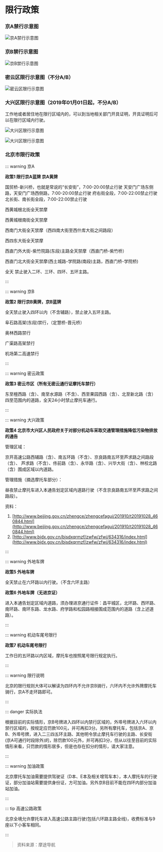 # 限行政策 

### 京A禁行示意图

![京A禁行示意图](https://ae01.alicdn.com/kf/HTB1nFcJajDuK1Rjy1zjq6zraFXa7.jpg)

### 京B禁行示意图

![京B禁行示意图](https://ae01.alicdn.com/kf/HTB1onIGacnrK1RjSspkq6yuvXXaz.jpg)

### 密云区限行示意图（不分A/B）

![密云区限行示意图](https://ae01.alicdn.com/kf/HTB1QBZxXLc3T1VjSZPfq6AWHXXaK.jpg)

### 大兴区限行示意图（2019年01月01日起，不分A/B）

工作地或者居住地在限行区域内的，可以到当地相关部门开具证明，开具证明后可以在限行区域内行驶。

![大兴区限行示意图](https://ae01.alicdn.com/kf/HTB1EImPRMHqK1RjSZFPq6AwapXa9.jpg)

![大兴区限行示意图](https://ae01.alicdn.com/kf/HTB1ahK5ayrxK1RkHFCc763QCVXah.png)

### 北京市限行政策
::: warning 京A

**政策1 限行京A蓝牌 京A黄牌**

国贸桥-新兴桥，也就是常说的“长安街”，7:00-20:00禁止行驶
天安门广场东侧路，天安门广场西侧路，7:00-20:00禁止行驶
府右街全段，7:00-22:00禁止行驶
北长街、南长街全段，7:00-22:00禁止行驶

西黄城根北街全天禁摩

西黄城根南街全天禁摩

西南门大街全天禁摩（西四南大街至西什库大街之间路段）

西四东大街全天禁摩

西直门外大街-紫竹院路(东段)主路全天禁摩（西直门桥-紫竹桥）

西直门北大街全天禁摩(西土城路-学院路(南段)主路，西直门桥-学院桥)

全天 禁止驶入二环、三环、四环、五环主路。

:::

::: warning 京B

**政策2 限行京B黄牌，京B蓝牌**

全天禁止驶入四环以内（不含辅路），禁止驶入五环主路。

阜石路高架(东段)禁行，（定慧桥-晋元桥）

奥林西路禁行

广渠路高架禁行

机场第二高速禁行

:::

::: warning 密云政策

**政策3 密云市区（所有无密云通行证摩托车禁行）**

东至檀西路（含）、南至水源路（不含）、西至果园西路（含）、北至新北路（含）四至范围内的道路，全天24小时禁止摩托车通行。

:::

::: warning 大兴政策

**政策4 北京市大兴区人民政府关于对部分机动车采取交通管理措施降低污染物排放的通告**

管理区域：

京开高速公路西辅路（含）、南五环路（不含）、京良路南五环至芦求路之间路段（含）、
芦求路（不含）、佟前路（含）、永华路（含）、兴华大街（含）、林校北路（含）围成区域以内道路。

管理措施（摘选摩托车部分）：

昼夜禁止摩托车进入本通告划定区域内道路行驶（不含京良路南五环至芦求路之间路段）。

资料：
1. [http://www.beijing.gov.cn/zhengce/zhengcefagui/201910/t20191028_460844.html](http://www.beijing.gov.cn/zhengce/zhengcefagui/201910/t20191028_460844.html)
2. [http://www.bjdx.gov.cn/bjsdxqrmzf/zwfw/zfwj/634316/index.html](http://www.bjdx.gov.cn/bjsdxqrmzf/zwfw/zfwj/634316/index.html)

::: 

::: warning 外地车牌

**政策5 外地车牌**

全天禁止在六环路以内行驶。（不含六环主路）

**政策6 外地车牌（无进京证）**

进入本通告划定区域内道路，须办理进京通行证件：昌平城区，北环路、西环路、南环路、南环东路、龙水路、府学路和松园路相接围成范围内的道路（含上述道路）。

::: 

::: warning 机动车尾号限行

**政策7 机动车尾号限行**

工作日的五环路以内区域，摩托车也按照尾号限行规定执行。

::: 


::: warning 限行说明

北京的限行规则大体可以解读为四环内不允许京B骑行，六环内不允许外牌摩托车骑行，京A不走环路即可。

::: 

::: danger 实际执法

根据目前的实际情形，京B号牌进入四环以内禁行区域的，外埠号牌进入六环以内禁行区域的，按规定应罚款100元，并可再扣3分。另所有摩托车，包括京A、京B、外埠号牌，进入二三四五环主路、其他明令禁止摩托车行驶的主路、长安街(京A可通行时段除外)的，除罚款100元外，并可再扣3分，但从以往至目前的实际情形来看，只罚款的情形居多，但是也存在扣分的情形，请大家注意。

:::


::: warning 加油政策

北京摩托车加油需要提供驾驶证（D本、E本及相关增驾车本），本人摩托车的行驶证，部分加油站需要提供身份证，方可加油。另外京B目前不能在四环内部分加油站加油。

:::


::: tip 高速公路政策

北京全境允许摩托车进入高速公路主路行驶(包括六环路主路全线)，收费标准与9座以下小客车相同。

:::

> 资料来源：摩途导航
